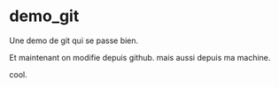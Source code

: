 # demo_git
Une demo de git qui se passe bien.

Et maintenant on modifie depuis github.
mais aussi depuis ma machine.

cool.
